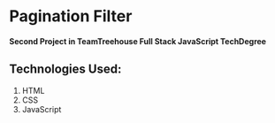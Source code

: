 # Pagination Filter
#### Second Project in TeamTreehouse Full Stack JavaScript TechDegree

## Technologies Used:
1. HTML
2. CSS
3. JavaScript
